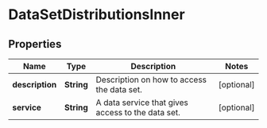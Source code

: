 

# DataSetDistributionsInner


## Properties

| Name | Type | Description | Notes |
|------------ | ------------- | ------------- | -------------|
|**description** | **String** | Description on how to access the data set. |  [optional] |
|**service** | **String** | A data service that gives access to the data set. |  [optional] |



